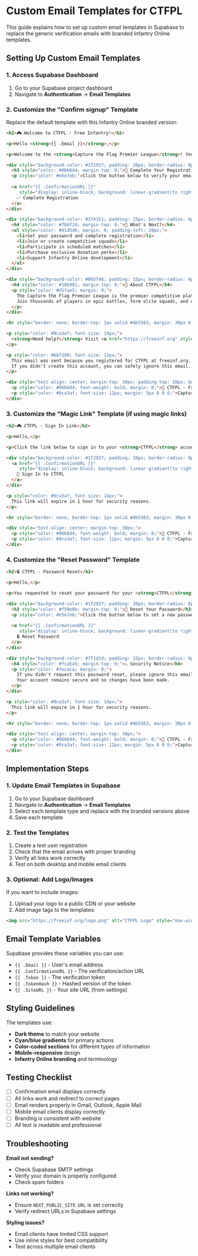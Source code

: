 # Custom Email Templates for CTFPL

This guide explains how to set up custom email templates in Supabase to replace the generic verification emails with branded Infantry Online templates.

## Setting Up Custom Email Templates

### 1. Access Supabase Dashboard
1. Go to your Supabase project dashboard
2. Navigate to **Authentication** → **Email Templates**

### 2. Customize the "Confirm signup" Template

Replace the default template with this Infantry Online branded version:

```html
<h2>🎮 Welcome to CTFPL - Free Infantry!</h2>

<p>Hello <strong>{{ .Email }}</strong>,</p>

<p>Welcome to the <strong>Capture the Flag Premier League</strong>! You've successfully registered for the Infantry Online competitive gaming platform.</p>

<div style="background-color: #1f2937; padding: 20px; border-radius: 8px; margin: 20px 0; border-left: 4px solid #06b6d4;">
  <h3 style="color: #06b6d4; margin-top: 0;">🚀 Complete Your Registration</h3>
  <p style="color: #e5e7eb;">Click the button below to verify your email and set your password:</p>
  
  <a href="{{ .ConfirmationURL }}" 
     style="display: inline-block; background: linear-gradient(to right, #06b6d4, #3b82f6); color: white; padding: 12px 24px; text-decoration: none; border-radius: 6px; font-weight: bold; margin: 10px 0;">
    ✅ Complete Registration
  </a>
</div>

<div style="background-color: #374151; padding: 15px; border-radius: 6px; margin: 20px 0;">
  <h4 style="color: #fbbf24; margin-top: 0;">🎯 What's Next?</h4>
  <ul style="color: #d1d5db; margin: 0; padding-left: 20px;">
    <li>Set your password and complete registration</li>
    <li>Join or create competitive squads</li>
    <li>Participate in scheduled matches</li>
    <li>Purchase exclusive donation perks</li>
    <li>Support Infantry Online development</li>
  </ul>
</div>

<div style="background-color: #065f46; padding: 15px; border-radius: 6px; margin: 20px 0;">
  <h4 style="color: #10b981; margin-top: 0;">🏁 About CTFPL</h4>
  <p style="color: #d1fae5; margin: 0;">
    The Capture the Flag Premier League is the premier competitive platform for Infantry Online. 
    Join thousands of players in epic battles, form elite squads, and compete for glory!
  </p>
</div>

<hr style="border: none; border-top: 1px solid #4b5563; margin: 30px 0;">

<p style="color: #9ca3af; font-size: 14px;">
  <strong>Need help?</strong> Visit <a href="https://freeinf.org" style="color: #06b6d4;">freeinf.org</a> or contact our support team.
</p>

<p style="color: #6b7280; font-size: 12px;">
  This email was sent because you registered for CTFPL at freeinf.org. 
  If you didn't create this account, you can safely ignore this email.
</p>

<div style="text-align: center; margin-top: 30px; padding-top: 20px; border-top: 1px solid #4b5563;">
  <p style="color: #06b6d4; font-weight: bold; margin: 0;">🏁 CTFPL - Free Infantry</p>
  <p style="color: #9ca3af; font-size: 12px; margin: 5px 0 0 0;">Capture the Flag Premier League</p>
</div>
```

### 3. Customize the "Magic Link" Template (if using magic links)

```html
<h2>🎮 CTFPL - Sign In Link</h2>

<p>Hello,</p>

<p>Click the link below to sign in to your <strong>CTFPL</strong> account:</p>

<div style="background-color: #1f2937; padding: 20px; border-radius: 8px; margin: 20px 0; border-left: 4px solid #06b6d4;">
  <a href="{{ .ConfirmationURL }}" 
     style="display: inline-block; background: linear-gradient(to right, #06b6d4, #3b82f6); color: white; padding: 12px 24px; text-decoration: none; border-radius: 6px; font-weight: bold;">
    🚀 Sign In to CTFPL
  </a>
</div>

<p style="color: #9ca3af; font-size: 14px;">
  This link will expire in 1 hour for security reasons.
</p>

<hr style="border: none; border-top: 1px solid #4b5563; margin: 30px 0;">

<div style="text-align: center; margin-top: 30px;">
  <p style="color: #06b6d4; font-weight: bold; margin: 0;">🏁 CTFPL - Free Infantry</p>
  <p style="color: #9ca3af; font-size: 12px; margin: 5px 0 0 0;">Capture the Flag Premier League</p>
</div>
```

### 4. Customize the "Reset Password" Template

```html
<h2>🔒 CTFPL - Password Reset</h2>

<p>Hello,</p>

<p>You requested to reset your password for your <strong>CTFPL</strong> account.</p>

<div style="background-color: #1f2937; padding: 20px; border-radius: 8px; margin: 20px 0; border-left: 4px solid #f59e0b;">
  <h3 style="color: #f59e0b; margin-top: 0;">🔑 Reset Your Password</h3>
  <p style="color: #e5e7eb;">Click the button below to set a new password:</p>
  
  <a href="{{ .ConfirmationURL }}" 
     style="display: inline-block; background: linear-gradient(to right, #f59e0b, #ef4444); color: white; padding: 12px 24px; text-decoration: none; border-radius: 6px; font-weight: bold; margin: 10px 0;">
    🔒 Reset Password
  </a>
</div>

<div style="background-color: #7f1d1d; padding: 15px; border-radius: 6px; margin: 20px 0;">
  <h4 style="color: #fca5a5; margin-top: 0;">⚠️ Security Notice</h4>
  <p style="color: #fecaca; margin: 0;">
    If you didn't request this password reset, please ignore this email. 
    Your account remains secure and no changes have been made.
  </p>
</div>

<p style="color: #9ca3af; font-size: 14px;">
  This link will expire in 1 hour for security reasons.
</p>

<hr style="border: none; border-top: 1px solid #4b5563; margin: 30px 0;">

<div style="text-align: center; margin-top: 30px;">
  <p style="color: #06b6d4; font-weight: bold; margin: 0;">🏁 CTFPL - Free Infantry</p>
  <p style="color: #9ca3af; font-size: 12px; margin: 5px 0 0 0;">Capture the Flag Premier League</p>
</div>
```

## Implementation Steps

### 1. Update Email Templates in Supabase
1. Go to your Supabase dashboard
2. Navigate to **Authentication** → **Email Templates**
3. Select each template type and replace with the branded versions above
4. Save each template

### 2. Test the Templates
1. Create a test user registration
2. Check that the email arrives with proper branding
3. Verify all links work correctly
4. Test on both desktop and mobile email clients

### 3. Optional: Add Logo/Images
If you want to include images:
1. Upload your logo to a public CDN or your website
2. Add image tags to the templates:
```html
<img src="https://freeinf.org/logo.png" alt="CTFPL Logo" style="max-width: 200px; height: auto;">
```

## Email Template Variables

Supabase provides these variables you can use:
- `{{ .Email }}` - User's email address
- `{{ .ConfirmationURL }}` - The verification/action URL
- `{{ .Token }}` - The verification token
- `{{ .TokenHash }}` - Hashed version of the token
- `{{ .SiteURL }}` - Your site URL (from settings)

## Styling Guidelines

The templates use:
- **Dark theme** to match your website
- **Cyan/blue gradients** for primary actions
- **Color-coded sections** for different types of information
- **Mobile-responsive** design
- **Infantry Online branding** and terminology

## Testing Checklist

- [ ] Confirmation email displays correctly
- [ ] All links work and redirect to correct pages
- [ ] Email renders properly in Gmail, Outlook, Apple Mail
- [ ] Mobile email clients display correctly
- [ ] Branding is consistent with website
- [ ] All text is readable and professional

## Troubleshooting

**Email not sending?**
- Check Supabase SMTP settings
- Verify your domain is properly configured
- Check spam folders

**Links not working?**
- Ensure `NEXT_PUBLIC_SITE_URL` is set correctly
- Verify redirect URLs in Supabase settings

**Styling issues?**
- Email clients have limited CSS support
- Use inline styles for best compatibility
- Test across multiple email clients 